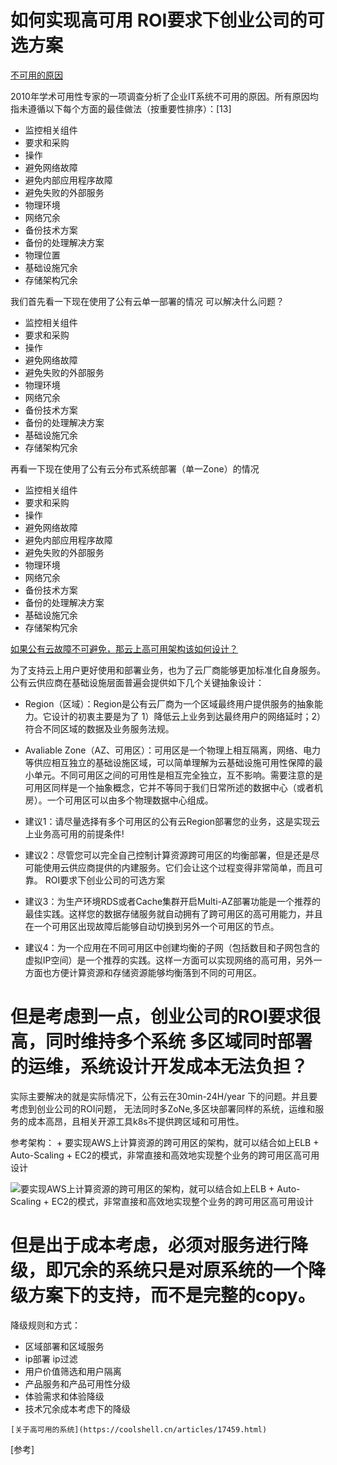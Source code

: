 #  如何实现高可用 ROI要求下创业公司的可选方案

  [不可用的原因](https://en.wikipedia.org/wiki/High_availability#cite_note-15)
  
  2010年学术可用性专家的一项调查分析了企业IT系统不可用的原因。所有原因均指未遵循以下每个方面的最佳做法（按重要性排序）：[13]
  
  + 监控相关组件
  + 要求和采购
  + 操作
  + 避免网络故障
  + 避免内部应用程序故障
  + 避免失败的外部服务
  + 物理环境
  + 网络冗余
  + 备份技术方案
  + 备份的处理解决方案
  + 物理位置
  + 基础设施冗余
  + 存储架构冗余

  我们首先看一下现在使用了公有云单一部署的情况 可以解决什么问题？ 
   + 监控相关组件
   + 要求和采购
   + 操作
   + 避免网络故障
   + 避免失败的外部服务
   + 物理环境
   + 网络冗余
   + 备份技术方案
   + 备份的处理解决方案
   + 基础设施冗余
   + 存储架构冗余
  
  再看一下现在使用了公有云分布式系统部署（单一Zone）的情况
   + 监控相关组件
   + 要求和采购
   + 操作
   + 避免网络故障
   + 避免内部应用程序故障
   + 避免失败的外部服务
   + 物理环境
   + 网络冗余
   + 备份技术方案
   + 备份的处理解决方案
   + 基础设施冗余
   + 存储架构冗余
  
  [如果公有云故障不可避免，那云上高可用架构该如何设计？](http://blog.fit2cloud.com/2016/08/14/ha-on-cloud-design.html)
 
  为了支持云上用户更好使用和部署业务，也为了云厂商能够更加标准化自身服务。公有云供应商在基础设施层面普遍会提供如下几个关键抽象设计：
  
  + Region（区域）：Region是公有云厂商为一个区域最终用户提供服务的抽象能力。它设计的初衷主要是为了 1）降低云上业务到达最终用户的网络延时；2）符合不同区域的数据及业务服务法规。
  + Avaliable Zone（AZ、可用区）：可用区是一个物理上相互隔离，网络、电力等供应相互独立的基础设施区域，可以简单理解为云基础设施可用性保障的最小单元。不同可用区之间的可用性是相互完全独立，互不影响。需要注意的是可用区同样是一个抽象概念，它并不等同于我们日常所述的数据中心（或者机房）。一个可用区可以由多个物理数据中心组成。

+ 建议1：请尽量选择有多个可用区的公有云Region部署您的业务，这是实现云上业务高可用的前提条件!
+ 建议2：尽管您可以完全自己控制计算资源跨可用区的均衡部署，但是还是尽可能使用云供应商提供的内建服务。它们会让这个过程变得非常简单，而且可靠。
 ROI要求下创业公司的可选方案 
+ 建议3：为生产环境RDS或者Cache集群开启Multi-AZ部署功能是一个推荐的最佳实践。这样您的数据存储服务就自动拥有了跨可用区的高可用能力，并且在一个可用区出现故障后能够自动切换到另外一个可用区的节点。
+ 建议4：为一个应用在不同可用区中创建均衡的子网（包括数目和子网包含的虚拟IP空间）是一个推荐的实践。这样一方面可以实现网络的高可用，另外一方面也方便计算资源和存储资源能够均衡落到不同的可用区。
 
#  但是考虑到一点，创业公司的ROI要求很高，同时维持多个系统 多区域同时部署的运维，系统设计开发成本无法负担？
 
 实际主要解决的就是实际情况下，公有云在30min-24H/year 下的问题。并且要考虑到创业公司的ROI问题，
 无法同时多ZoNe,多区块部署同样的系统，运维和服务的成本高昂，且相关开源工具k8s不提供跨区域和可用性。
  
  参考架构：
    + 要实现AWS上计算资源的跨可用区的架构，就可以结合如上ELB + Auto-Scaling + EC2的模式，非常直接和高效地实现整个业务的跨可用区高可用设计
   
   ![要实现AWS上计算资源的跨可用区的架构，就可以结合如上ELB + Auto-Scaling + EC2的模式，非常直接和高效地实现整个业务的跨可用区高可用设计](http://blog.fit2cloud.com/images/2016-08-14/aws-web-hosting.png)
    
  #  但是出于成本考虑，必须对服务进行降级，即冗余的系统只是对原系统的一个降级方案下的支持，而不是完整的copy。
    
   降级规则和方式：
    
   + 区域部署和区域服务
   + ip部署 ip过滤
   + 用户价值筛选和用户隔离
   + 产品服务和产品可用性分级
   + 体验需求和体验降级
   + 技术冗余成本考虑下的降级
   
    
    [关于高可用的系统](https://coolshell.cn/articles/17459.html)
 
 
 
 [参考]